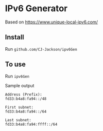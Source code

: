 # IPv6 Generator

Based on https://www.unique-local-ipv6.com/

## Install

Run `github.com/CJ-Jackson/ipv6Gen`

## To use

Run `ipv6Gen`

Sample output

```
Address (Prefix):
fd33:b4a8:fa94::/48

First subnet:
fd33:b4a8:fa94::/64

Last subnet:
fd33:b4a8:fa94:ffff::/64
```